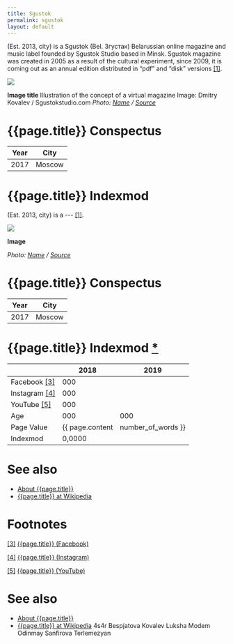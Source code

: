 ```yaml
---
title: Sgustok
permalink: sgustok
layout: default
---
```


(Est. 2013, city) is a Sgustok (Bel. Згустак) Belarussian online magazine and music label founded by Sgustok Studio based in Minsk. Sgustok magazine was created in 2005 as a result of the cultural experiment, since 2009, it is coming out as an annual edition distributed in “pdf” and “disk” versions <span id="a1">[\[1\]](#f1)</span>.

![](/encyclopedia/images/image-name.jpg)

**Image title**
Illustration of the concept of a virtual magazine
Image: Dmitry Kovalev / Sgustokstudio.com
*Photo: [Name](index) / [Source](index)*

# {{page.title}} Conspectus

|Year|City|
|-|-|
|2017|Moscow|

# {{page.title}} Indexmod

(Est. 2013, city) is a --- <span id="a1">[\[1\]](#f1)</span>.

![](/encyclopedia/images/{{page.permalink}}.jpg)

**Image**

*Photo: [Name](index) / [Source](index)*

# {{page.title}} Conspectus

|Year|City|
|-|-|
|2017|Moscow|

# {{page.title}} Indexmod [*](indexmod)

||2018|2019|
|-|-|-|
|Facebook <span id="a3">[\[3\]](#f3)</span>|000||
|Instagram <span id="a4">[\[4\]](#f4)</span>|000||
|YouTube <span id="a5">[\[5\]](#f5)</span>|000||
|Age|000|000|
|Page Value|{{ page.content | number_of_words }}||
|Indexmod|0,0000||

# See also

+ [About {{page.title}}](index)
+ [{{page.title}} at Wikipedia](index)

# Footnotes

[[3]](#a3) <span id="f3"></span> [{{page.title}} (Facebook)](index)

[[4]](#a4) <span id="f4"></span> [{{page.title}} (Instagram)](index)

[[5]](#a5) <span id="f5"></span> [{{page.title}} (YouTube)](index)


# See also

+ [About {{page.title}}](index)
+ [{{page.title}} at Wikipedia](index)
4s4r
Bespjatova
Kovalev
Luksha
Modem
Odinmay
Sanfirova
Terlemezyan
